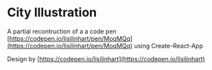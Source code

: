 # City Illustration

A partial recontruction of a a code pen [https://codepen.io/lisilinhart/pen/MoqMQq](https://codepen.io/lisilinhart/pen/MoqMQq) using Create-React-App

Design by [https://codepen.io/lisilinhart](https://codepen.io/lisilinhart)
